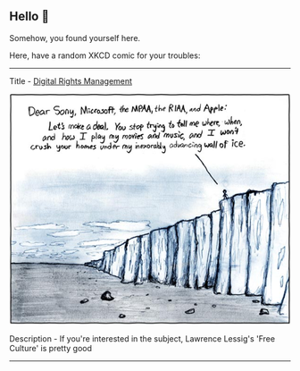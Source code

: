 ## Hello 👀

Somehow, you found yourself here.

Here, have a random XKCD comic for your troubles:

-----------------------------------

Title - [Digital Rights Management](https://xkcd.com/86)

![Digital Rights Management](./random_comic.png)

Description - If you're interested in the subject, Lawrence Lessig's 'Free Culture' is pretty good

-----------------------------------